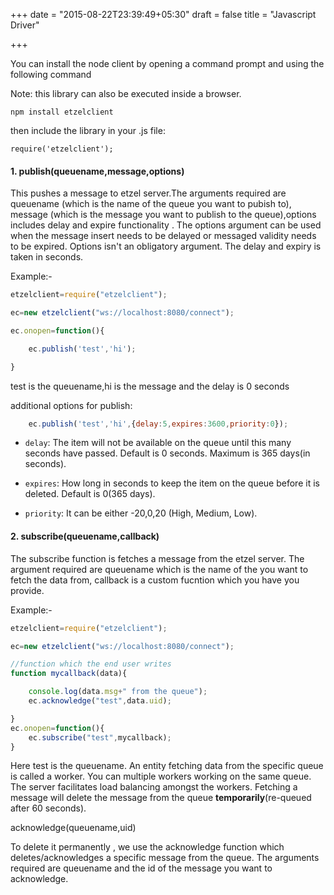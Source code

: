 +++
date = "2015-08-22T23:39:49+05:30"
draft = false
title = "Javascript Driver"

+++

You can install the node client by opening a command prompt and using the following command

Note: this library can also be executed inside a browser.

````
npm install etzelclient
````

then include the library in your .js file:

````
require('etzelclient');
````

#### 1. publish(queuename,message,options)

This pushes a message to etzel server.The arguments required are queuename (which is the name of the queue you want to pubish to), message (which is the message you want to publish to the queue),options includes delay and expire functionality . The options argument  can be used when the message insert needs to be delayed or messaged validity needs to be expired. Options isn't an obligatory argument. The delay and expiry is taken in seconds.

Example:-
````javascript
etzelclient=require("etzelclient");

ec=new etzelclient("ws://localhost:8080/connect");

ec.onopen=function(){

    ec.publish('test','hi');

}
````

test is the queuename,hi is the message and the delay is 0 seconds

additional options for publish:

````javascript
    ec.publish('test','hi',{delay:5,expires:3600,priority:0});
````

* `delay`: The item will not be available on the queue until this many seconds have passed.
Default is 0 seconds. Maximum is 365 days(in seconds).

* `expires`: How long in seconds to keep the item on the queue before it is deleted.
Default is 0(365 days).

* `priority`: It can be either -20,0,20 (High, Medium, Low).


#### 2. subscribe(queuename,callback)

The subscribe function is fetches a message from the etzel server. The argument required are queuename which is the name of the you want to fetch the data from, callback is a custom fucntion which you have you provide. 


Example:-

````javascript
etzelclient=require("etzelclient");

ec=new etzelclient("ws://localhost:8080/connect");

//function which the end user writes
function mycallback(data){

    console.log(data.msg+" from the queue");
    ec.acknowledge("test",data.uid);

}
ec.onopen=function(){
    ec.subscribe("test",mycallback);
}

````
Here test is the queuename.
An entity fetching data from the specific queue is called a worker. You can multiple workers working on the same queue. The server facilitates load balancing amongst the workers. Fetching a message will delete the message from the queue **temporarily**(re-queued after 60 seconds). 

acknowledge(queuename,uid)

To delete it permanently , we use the acknowledge function which deletes/acknowledges a specific message from the queue. The arguments required are queuename and the id of the message you want to acknowledge.




